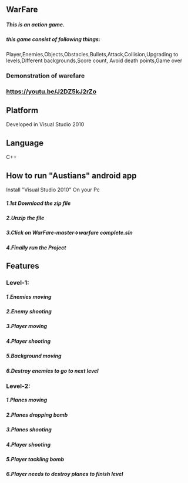 ## WarFare
##### This is an action game.
##### this game consist of following things:
Player,Enemies,Objects,Obstacles,Bullets,Attack,Collision,Upgrading to levels,Different backgrounds,Score count,
Avoid death points,Game over
### Demonstration of warefare
### https://youtu.be/J2DZ5kJ2rZo
## Platform
Developed in Visual Studio 2010
## Language
C++
## How to run "Austians" android app
Install "Visual Studio 2010" On your Pc
##### 1.1st Download the zip file
##### 2.Unzip the file
##### 3.Click on WarFare-master->warfare complete.sln
##### 4.Finally run the Project
## Features
### Level-1:
##### 1.Enemies moving
##### 2.Enemy shooting
##### 3.Player moving
##### 4.Player shooting
##### 5.Background moving
##### 6.Destroy enemies to go to next level
### Level-2:
##### 1.Planes moving
##### 2.Planes dropping bomb
##### 3.Planes shooting
##### 4.Player shooting
##### 5.Player tackling bomb
##### 6.Player needs to destroy planes to finish level



